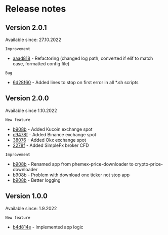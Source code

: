 # Release notes

## Version 2.0.1
Available since: 27.10.2022

```
Improvement
```
* [aaad818](https://github.com/GeorgeQuantAnalyst/crypto-price-downloader/commit/aaad818f76113e00efd2804d551685f71e9e9187) - Refactoring (changed log path, converted if elif to match case, formatted config file)

```
Bug
```
* [6d28f60](https://github.com/GeorgeQuantAnalyst/crypto-price-downloader/commit/6d28f60f313cbfaa05d5e11b6a32a7ef81a372c9) - Added lines to stop on first error in all *.sh scripts

## Version 2.0.0
Available since 1.10.2022

```
New feature
```
* [b908b](https://github.com/GeorgeQuantAnalyst/crypto-price-downloader/commit/b908b540b285f5839b60ab7fe042a424797661d3) - Added Kucoin exchange spot
* [c9478f](https://github.com/GeorgeQuantAnalyst/crypto-price-downloader/commit/c9478f2ff68d7d5a43c48d8b2dd465c4435c9d20) - Added Binance exchange spot 
* [38076](https://github.com/GeorgeQuantAnalyst/crypto-price-downloader/commit/3807650a13c1859b7ff99bbf57bd24c8eab9874f) - Added Okx exchange spot
* [2278f](https://github.com/GeorgeQuantAnalyst/crypto-price-downloader/commit/2278f4d4a4e6d6351ac80300190c3273fbee0205) - Added SimpleFx broker CFD

```
Improvement
```
* [b908b](https://github.com/GeorgeQuantAnalyst/crypto-price-downloader/commit/b908b540b285f5839b60ab7fe042a424797661d3) - Renamed app from phemex-price-downloader to crypto-price-downloader
* [b908b](https://github.com/GeorgeQuantAnalyst/crypto-price-downloader/commit/b908b540b285f5839b60ab7fe042a424797661d3) - Problem with download one ticker not stop app
* [b908b](https://github.com/GeorgeQuantAnalyst/crypto-price-downloader/commit/b908b540b285f5839b60ab7fe042a424797661d3) - Better logging

## Version 1.0.0
Available since: 1.9.2022

```
New feature
```
* [b4d814e](https://github.com/GeorgeQuantAnalyst/crypto-price-downloader/commit/b4d814e93d00d68942d342e0b3db1d7a3801e3b9) - Implemented app logic